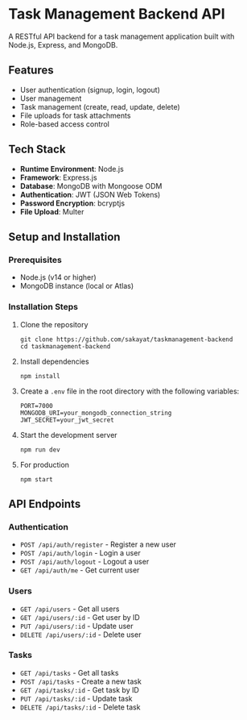 # Task Management Backend API

A RESTful API backend for a task management application built with Node.js, Express, and MongoDB.

## Features

- User authentication (signup, login, logout)
- User management 
- Task management (create, read, update, delete)
- File uploads for task attachments
- Role-based access control

## Tech Stack

- **Runtime Environment**: Node.js
- **Framework**: Express.js
- **Database**: MongoDB with Mongoose ODM
- **Authentication**: JWT (JSON Web Tokens)
- **Password Encryption**: bcryptjs
- **File Upload**: Multer

## Setup and Installation

### Prerequisites

- Node.js (v14 or higher)
- MongoDB instance (local or Atlas)

### Installation Steps

1. Clone the repository
   ```
   git clone https://github.com/sakayat/taskmanagement-backend
   cd taskmanagement-backend
   ```

2. Install dependencies
   ```
   npm install
   ```

3. Create a `.env` file in the root directory with the following variables:
   ```
   PORT=7000
   MONGODB_URI=your_mongodb_connection_string
   JWT_SECRET=your_jwt_secret
   ```

4. Start the development server
   ```
   npm run dev
   ```

5. For production
   ```
   npm start
   ```

## API Endpoints

### Authentication

- `POST /api/auth/register` - Register a new user
- `POST /api/auth/login` - Login a user
- `POST /api/auth/logout` - Logout a user
- `GET /api/auth/me` - Get current user

### Users

- `GET /api/users` - Get all users
- `GET /api/users/:id` - Get user by ID
- `PUT /api/users/:id` - Update user
- `DELETE /api/users/:id` - Delete user

### Tasks

- `GET /api/tasks` - Get all tasks
- `POST /api/tasks` - Create a new task
- `GET /api/tasks/:id` - Get task by ID
- `PUT /api/tasks/:id` - Update task
- `DELETE /api/tasks/:id` - Delete task

